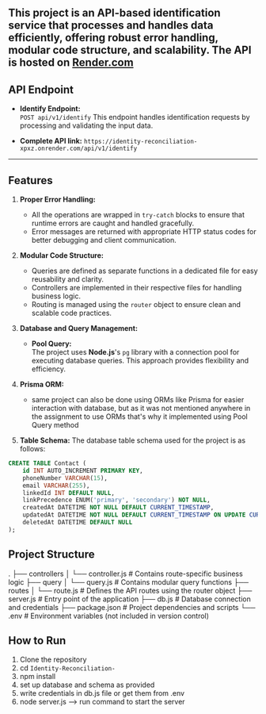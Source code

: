 This project is an **API-based identification service** that processes and handles data efficiently, offering robust error handling, modular code structure, and scalability. The API is hosted on [Render.com](https://render.com)
---

## API Endpoint

- **Identify Endpoint:**  
  `POST api/v1/identify`
  This endpoint handles identification requests by processing and validating the input data.


- **Complete API link:** 
  `https://identity-reconciliation-xpxz.onrender.com/api/v1/identify`

---

## Features

1. **Proper Error Handling:**  
   - All the operations are wrapped in `try-catch` blocks to ensure that runtime errors are caught and handled gracefully.  
   - Error messages are returned with appropriate HTTP status codes for better debugging and client communication.

2. **Modular Code Structure:**  
   - Queries are defined as separate functions in a dedicated file for easy reusability and clarity.  
   - Controllers are implemented in their respective files for handling business logic.  
   - Routing is managed using the `router` object to ensure clean and scalable code practices.

3. **Database and Query Management:**  
   - **Pool Query:**  
     The project uses **Node.js**'s `pg` library with a connection pool for executing database queries. This approach provides flexibility and efficiency.

4. **Prisma ORM:**
    - same project can also be done using ORMs like Prisma for easier interaction with database, but as it was not mentioned
    anywhere in the assignment to use ORMs that's why it implemented using Pool Query method

5. **Table Schema:**
   The database table schema used for the project is as follows:  

```sql
CREATE TABLE Contact (
    id INT AUTO_INCREMENT PRIMARY KEY,
    phoneNumber VARCHAR(15),
    email VARCHAR(255),
    linkedId INT DEFAULT NULL,
    linkPrecedence ENUM('primary', 'secondary') NOT NULL,
    createdAt DATETIME NOT NULL DEFAULT CURRENT_TIMESTAMP,
    updatedAt DATETIME NOT NULL DEFAULT CURRENT_TIMESTAMP ON UPDATE CURRENT_TIMESTAMP,
    deletedAt DATETIME DEFAULT NULL
);
```
   
     
## Project Structure

.
├── controllers
│   └── controller.js         # Contains route-specific business logic
├── query
│   └── query.js              # Contains modular query functions
├── routes
│   └── route.js              # Defines the API routes using the router object
├── server.js                 # Entry point of the application
├── db.js                     # Database connection and credentials
├── package.json              # Project dependencies and scripts
└── .env                      # Environment variables (not included in version control)


## How to Run

1. Clone the repository
2. cd `Identity-Reconciliation-`
3. npm install
4. set up database and schema as provided
5. write credentials in db.js file or get them from .env
5. node server.js --> run command to start the server
